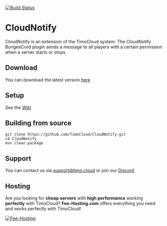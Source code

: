 [![Build Status](https://jenkins.craftmal.de/job/CloudNotify/badge/icon)](https://jenkins.craftmal.de/job/CloudNotify/job/master/)
# CloudNotify
CloudNotify is an extension of the TimoCloud system. The CloudNotify BungeeCord plugin sends a message to all players with a certain permission when a server starts or stops.
 
 ## Download
 You can download the latest version [here](https://jenkins.craftmal.de/job/CloudNotify/lastSuccessfulBuild/artifact/target/CloudNotify.jar)
 
 ## Setup
 See the [Wiki](https://github.com/TimoCloud/CloudNotify/wiki)

 ## Building from source
 ```
 git clone https://github.com/TimoCloud/CloudNotify.git
 cd CloudNotify
 mvn clean package
 ```
 
 ## Support
 You can contact us via [support@timo.cloud](mailto:support@timo.cloud) or join our [Discord](https://discord.gg/RTNn4SE)
 
 ## Hosting
Are you looking for **cheap servers** with **high performance** working **perfectly** with TimoCloud? **Fee-Hosting.com** offers everything you need and works perfectly with TimoCloud!

 [![Fee-Hosting](https://fee-hosting.com/includes/asset/img/logo/logo.png)](https://fee-hosting.com/virtual-server/)

